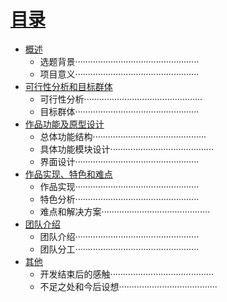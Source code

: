 # [目录](SUMMARY.md)
* [概述](gaishu.md)
   * 选题背景·················································
   * 项目意义·················································
* [可行性分析和目标群体](kxxfxhmbqt.md)
   * 可行性分析···············································
   * 目标群体·················································
* [作品功能及原型设计](zpgnjyxsj.md)
   * 总体功能结构·············································
   * 具体功能模块设计·········································
   * 界面设计·················································
* [作品实现、特色和难点](zpsxtshnd.md)
   * 作品实现·················································
   * 特色分析·················································
   * 难点和解决方案···········································
* [团队介绍](tdjs.md)
   * 团队介绍·················································
   * 团队分工·················································
* [其他](qt.md)
   * 开发结束后的感触·········································
   * 不足之处和今后设想·······································

